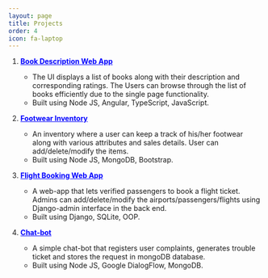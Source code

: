```yaml
---
layout: page
title: Projects
order: 4
icon: fa-laptop
---
```


1. <a href="https://github.com/tanmaythaakur/Book-Description-Webapp" style="font-weight:bold; color: blue"> Book Description Web App </a>

   - The UI displays a list of books along with their description and corresponding ratings. The Users can browse through the list of books efficiently due to the single page functionality.
   - Built using Node JS, Angular, TypeScript, JavaScript.

2. <a href="https://github.com/tanmaythaakur/footwear-inventory" style="font-weight:bold; color: blue"> Footwear Inventory </a>

   - An inventory where a user can keep a track of his/her footwear along with various attributes and sales details. User can add/delete/modify the items.
   - Built using Node JS, MongoDB, Bootstrap.

3. <a href="https://github.com/tanmaythaakur/flight-booking-webapp" style="font-weight:bold; color: blue"> Flight Booking Web App </a>

   - A web-app that lets verified passengers to book a flight ticket. Admins can add/delete/modify the airports/passengers/flights using Django-admin interface in the back end.
   - Built using Django, SQLite, OOP.

4. <a href="https://github.com/tanmaythaakur/dialogflow_chatbot" style="font-weight:bold; color: blue"> Chat-bot </a>

   - A simple chat-bot that registers user complaints, generates trouble ticket and stores the request in mongoDB database.
   - Built using Node JS, Google DialogFlow, MongoDB.
